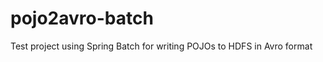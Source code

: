 pojo2avro-batch
===============

Test project using Spring Batch for writing POJOs to HDFS in Avro format
